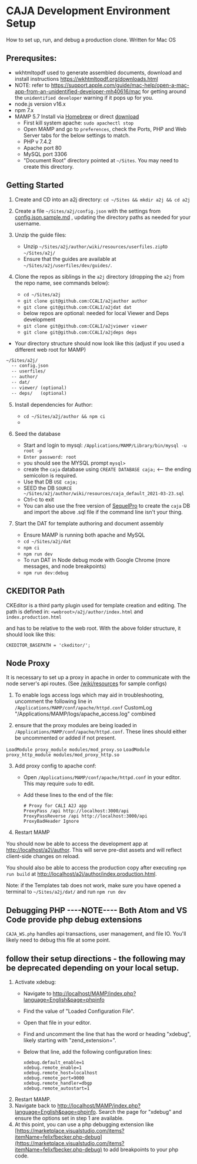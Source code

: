 # CAJA Development Environment Setup
How to set up, run, and debug a production clone.
Written for Mac OS

## Prerequsites:

- wkhtmltopdf used to generate assembled documents, download and install instructions https://wkhtmltopdf.org/downloads.html
- NOTE: refer to https://support.apple.com/guide/mac-help/open-a-mac-app-from-an-unidentified-developer-mh40616/mac for getting around the `unidentified developer` warning if it pops up for you.
- node.js version v16.x
- npm 7.x
- MAMP 5.7 Install via [Homebrew](https://brew.sh/) or direct [download](https://www.mamp.info/en/downloads/)
    - First kill system apache: `sudo apachectl stop`
    - Open MAMP and go to `preferences`, check the Ports, PHP and Web Server tabs for the below settings to match.
    - PHP v 7.4.2
    - Apache port 80
    - MySQL port 3306
    - "Document Root" directory pointed at `~/Sites`. You may need to create this directory.

## Getting Started

1. Create and CD into an a2j directory: `cd ~/Sites && mkdir a2j && cd a2j`
   
2. Create a file `~/Sites/a2j/config.json` with the settings from [config.json.sample.md](resources/config.json.sample.md) ,
    updating the directory paths as needed for your username.

3.  Unzip the guide files:
    - Unzip `~/Sites/a2j/author/wiki/resources/userfiles.zip`to `~/Sites/a2j/`
    - Ensure that the guides are available at `~/Sites/a2j/userfiles/dev/guides/`.
  
4. Clone the repos as siblings in the `a2j` directory (dropping the `a2j` from the repo name, see commands below):
    - `cd ~/Sites/a2j`
    - `git clone git@github.com:CCALI/a2jauthor author`
    - `git clone git@github.com:CCALI/a2jdat dat`
    - below repos are optional: needed for local Viewer and Deps development
    - `git clone git@github.com:CCALI/a2jviewer viewer`
    - `git clone git@github.com:CCALI/a2jdeps deps`

- Your directory structure should now look like this (adjust if you used a different web root for MAMP)
```md
~/Sites/a2j/
  -- config.json
  -- userfiles/
  -- author/
  -- dat/
  -- viewer/ (optional)
  -- deps/   (optional)  
```  

5. Install dependencies for Author:
    - `cd ~/Sites/a2j/author && npm ci`
    - 
6. Seed the database
    - Start and login to mysql: `/Applications/MAMP/Library/bin/mysql -u root -p`
    - `Enter password: root`
    - you should see the MYSQL prompt `mysql>`
    - create the `caja` database using `CREATE DATABASE caja;` <-- the ending semicolon is required.
    - Use that DB `USE caja;`
    - SEED the DB `SOURCE ~/Sites/a2j/author/wiki/resources/caja_default_2021-03-23.sql`
    - Ctrl-c to exit
    - You can also use the free version of [SequelPro](https://www.sequelpro.com/) to create the `caja` DB and import the above .sql file if the command line isn't your thing.

7. Start the DAT for template authoring and document assembly 
    - Ensure MAMP is running both apache and MySQL
    - `cd ~/Sites/a2j/dat`
    -  `npm ci` 
    - `npm run dev`
    - To run DAT in Node debug mode with Google Chrome (more messages, and node breakpoints)
    - `npm run dev:debug`

## CKEDITOR Path
CKEditor is a third party plugin used for template creation and editing.  The path is defined in:
```<webroot>/a2j/author/index.html``` and ```index.production.html```

and has to be relative to the web root.  With the above folder structure, it should look like this:

```CKEDITOR_BASEPATH = 'ckeditor/';```

## Node Proxy

It is necessary to set up a proxy in apache in order to communicate with the node server's api routes. (See [/wiki/resources](../wiki/resources_) for sample configs)

1. To enable logs access logs which may aid in troubleshooting, uncomment the following line in `/Applications/MAMP/conf/apache/httpd.conf`
CustomLog "/Applications/MAMP/logs/apache_access.log" combined

2. ensure that the proxy modules are being loaded in `/Applications/MAMP/conf/apache/httpd.conf`. These lines should either be uncommented or added if not present.

`LoadModule proxy_module modules/mod_proxy.so`
`LoadModule proxy_http_module modules/mod_proxy_http.so`

3. Add proxy config to apache conf:
    - Open `/Applications/MAMP/conf/apache/httpd.conf` in your editor. This may require `sudo` to edit.
    - Add these lines to the end of the file:

        ```
        # Proxy for CALI A2J app
        ProxyPass /api http://localhost:3000/api
        ProxyPassReverse /api http://localhost:3000/api
        ProxyBadHeader Ignore
        ```

4. Restart MAMP

You should now be able to access the development app at [http://localhost/a2j/author](http://localhost/a2j/author). This will serve pre-dist assets and will reflect client-side changes on reload.

You should also be able to access the production copy after executing `npm run build` at [http://localhost/a2j/author/index.production.html](http://localhost/a2j/author/index.production.html).  

Note: if the Templates tab does not work, make sure you have opened a terminal to `~/Sites/a2j/dat/` and run `npm run dev`  
  
  
  
## Debugging PHP  ----NOTE---- Both Atom and VS Code provide php debug extensions
`CAJA_WS.php` handles api transactions, user management, and file IO. You'll likely need to debug this file at some point.

## follow their setup directions - the following may be deprecated depending on your local setup.

1. Activate xdebug:
    - Navigate to [http://localhost/MAMP/index.php?language=English&page=phpinfo](http://localhost/MAMP/index.php?language=English&page=phpinfo)
    - Find the value of "Loaded Configuration File".
    - Open that file in your editor.
    - Find and uncomment the line that has the word or heading "xdebug", likely starting with "zend_extension=".
    - Below that line, add the following configuration lines:

        ```
        xdebug.default_enable=1
        xdebug.remote_enable=1
        xdebug.remote_host=localhost
        xdebug.remote_port=9000
        xdebug.remote_handler=dbgp
        xdebug.remote_autostart=1
        ```
2. Restart MAMP.
3. Navigate back to [http://localhost/MAMP/index.php?language=English&page=phpinfo](http://localhost/MAMP/index.php?language=English&page=phpinfo). Search the page for "xdebug" and ensure the options set in step 1 are available.
4. At this point, you can use a php debugging extension like [https://marketplace.visualstudio.com/items?itemName=felixfbecker.php-debug](https://marketplace.visualstudio.com/items?itemName=felixfbecker.php-debug) to add breakpoints to your php code.


